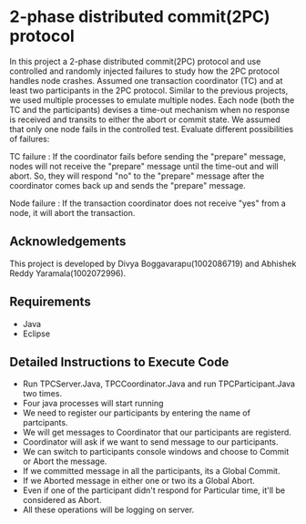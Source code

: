 
# 2-phase distributed commit(2PC) protocol
In this project a 2-phase distributed commit(2PC) protocol and use controlled and randomly injected failures to study how the 2PC protocol handles node crashes. Assumed one transaction coordinator (TC) and at least two participants in the 2PC protocol. Similar to the previous projects, we used multiple processes to emulate multiple nodes. Each node (both the TC and the participants) devises a time-out mechanism when no response is received and transits to either the abort or commit state. We assumed that only one node fails in the controlled test. Evaluate different possibilities of failures:

TC failure : If the coordinator fails before sending the "prepare" message, nodes will not receive the "prepare" message until the time-out and will abort. So, they will respond "no" to the "prepare" message after the coordinator comes back up and sends the "prepare" message.

Node failure : If the transaction coordinator does not receive "yes" from a node, it will abort the transaction.


## Acknowledgements

This project is developed by Divya Boggavarapu(1002086719) and Abhishek Reddy Yaramala(1002072996).


## Requirements
- Java
- Eclipse

## Detailed Instructions to Execute Code
- Run TPCServer.Java, TPCCoordinator.Java and run TPCParticipant.Java two times.
- Four java processes will start running 
- We need to register our participants by entering the name of partcipants.
- We will get messages to Coordinator that our participants are registerd.
- Coordinator will ask if we want to send message to our participants.
- We can switch to participants console windows and choose to Commit or Abort the message.
- If we committed message in all the participants, its a Global Commit.
- If we Aborted message in either one or two its a Global Abort.
- Even if one of the participant didn't respond for Particular time, it'll be considered as Abort.
- All these operations will be logging on server.
    